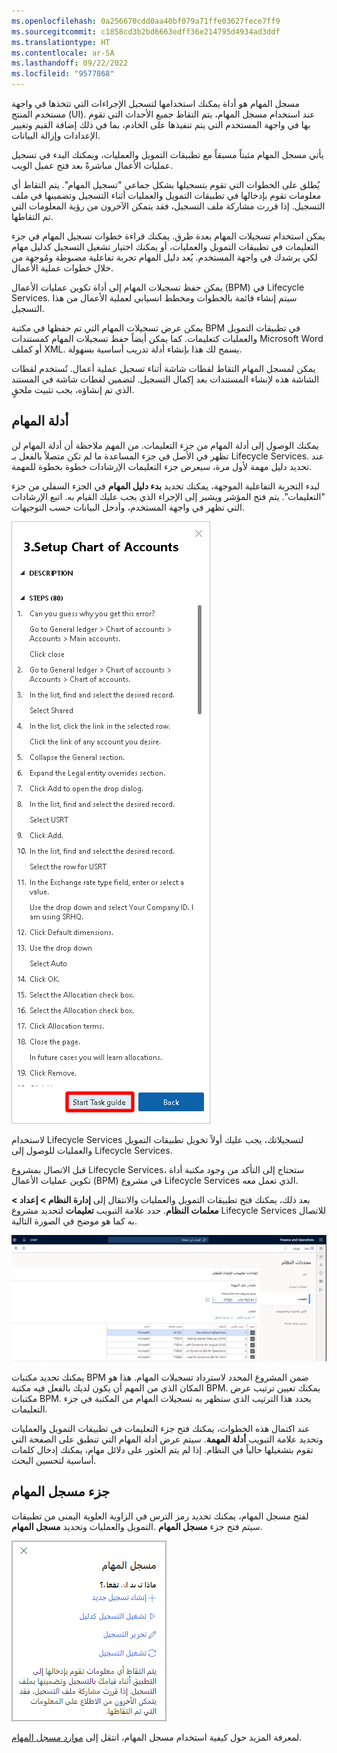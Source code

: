 ```yaml
---
ms.openlocfilehash: 0a256670cdd0aa40bf079a71ffe03627fece7ff9
ms.sourcegitcommit: c1858cd3b2bd6663edff36e214795d4934ad3ddf
ms.translationtype: HT
ms.contentlocale: ar-SA
ms.lasthandoff: 09/22/2022
ms.locfileid: "9577868"
---
```

مسجل المهام هو أداة يمكنك استخدامها لتسجيل الإجراءات التي تتخذها في واجهة مستخدم المنتج (UI).  عند استخدام مسجل المهام، يتم التقاط جميع الأحداث التي تقوم بها في واجهة المستخدم التي يتم تنفيذها على الخادم، بما في ذلك إضافة القيم وتغيير الإعدادات وإزالة البيانات.

يأتي مسجل المهام مثبتاً مسبقاً مع تطبيقات التمويل والعمليات، ويمكنك البدء في تسجيل عمليات الأعمال مباشرةً بعد فتح عميل الويب.

يُطلق على الخطوات التي تقوم بتسجيلها بشكل جماعي "تسجيل المهام". يتم التقاط أي معلومات تقوم بإدخالها في تطبيقات التمويل والعمليات أثناء التسجيل وتضمينها في ملف التسجيل. إذا قررت مشاركة ملف التسجيل، فقد يتمكن الآخرون من رؤية المعلومات التي تم التقاطها.

يمكن استخدام تسجيلات المهام بعدة طرق.  يمكنك قراءة خطوات تسجيل المهام في جزء التعليمات في تطبيقات التمويل والعمليات، أو يمكنك اختيار تشغيل التسجيل كدليل مهام لكي يرشدك في واجهة المستخدم.  يُعد دليل المهام تجربة تفاعلية مضبوطة ومُوجهة من خلال خطوات عملية الأعمال.

يمكن حفظ تسجيلات المهام إلى ‏‫أداة تكوين عمليات الأعمال‬ (BPM) في Lifecycle Services.  سيتم إنشاء قائمة بالخطوات ومخطط انسيابي لعملية الأعمال من هذا التسجيل.

يمكن عرض تسجيلات المهام التي تم حفظها في مكتبة BPM في تطبيقات التمويل والعمليات كتعليمات.  كما يمكن أيضاً حفظ تسجيلات المهام كمستندات Microsoft Word أو كملف XML.  يسمح لك هذا بإنشاء أدلة تدريب أساسية بسهولة.

يمكن لمسجل المهام التقاط لقطات شاشة أثناء تسجيل عملية أعمال.  تُستخدم لقطات الشاشة هذه لإنشاء المستندات بعد إكمال التسجيل.  لتضمين لقطات شاشة في المستند الذي تم إنشاؤه، يجب تثبيت ملحقٍ.

## <a name="task-guides"></a>أدلة المهام

يمكنك الوصول إلى أدلة المهام من جزء التعليمات. من المهم ملاحظة أن أدلة المهام لن تظهر في الأصل في جزء المساعدة ما لم تكن متصلاً بالفعل بـ Lifecycle Services. عند تحديد دليل مهمة لأول مرة، سيعرض جزء التعليمات الإرشادات خطوة بخطوة للمهمة.

لبدء التجربة التفاعلية الموجهة، يمكنك تحديد **بدء دليل المهام** في الجزء السفلي من جزء "التعليمات". يتم فتح المؤشر ويشير إلى الإجراء الذي يجب عليك القيام به. اتبع الإرشادات التي تظهر في واجهة المستخدم، وأدخل البيانات حسب التوجيهات.

[![لقطة شاشة لجزء التعليمات مع تمييز دليل مهمة البدء.](../media/task-guide.png)](../media/task-guide.png#lightbox)

لاستخدام Lifecycle Services لتسجيلاتك، يجب عليك أولاً تخويل تطبيقات التمويل والعمليات للوصول إلى Lifecycle Services.

قبل الاتصال بمشروع Lifecycle Services، ستحتاج إلى التأكد من وجود مكتبة أداة تكوين عمليات الأعمال (BPM) في مشروع Lifecycle Services الذي تعمل معه.

بعد ذلك، يمكنك فتح تطبيقات التمويل والعمليات والانتقال إلى **إدارة النظام > إعداد > معلمات النظام**. حدد علامة التبويب **تعليمات** لتحديد مشروع Lifecycle Services للاتصال به كما هو موضح في الصورة التالية.

 [![لقطة شاشة لعلامة التبويب تعليمات معلمات النظام.](../media/help-1.png)](../media/help-1.png#lightbox)

يمكنك تحديد مكتبات BPM ضمن المشروع المحدد لاسترداد تسجيلات المهام. هذا هو المكان الذي من المهم أن يكون لديك بالفعل فيه مكتبة BPM.  يمكنك تعيين ترتيب عرض مكتبات BPM.  يحدد هذا الترتيب الذي ستظهر به تسجيلات المهام من المكتبة في جزء التعليمات.

عند اكتمال هذه الخطوات، يمكنك فتح جزء التعليمات في تطبيقات التمويل والعمليات وتحديد علامة التبويب **أدلة المهمة**. سيتم عرض أدلة المهام التي تنطبق على الصفحة التي تقوم بتشغيلها حالياً في النظام.  إذا لم يتم العثور على دلائل مهام، يمكنك إدخال كلمات أساسية لتحسين البحث.

## <a name="task-recorder-pane"></a>جزء مسجل المهام

لفتح مسجل المهام، يمكنك تحديد رمز الترس في الزاوية العلوية اليمنى من تطبيقات التمويل والعمليات وتحديد **مسجل المهام**. ‎سيتم فتح جزء **مسجل المهام**.

 ![لقطة شاشة لجزء مسجل المهام من تطبيقات التمويل والعمليات.](../media/task-recorder-2.png)

لمعرفة المزيد حول كيفية استخدام مسجل المهام، انتقل إلى [موارد مسجل المهام](/dynamics365/fin-ops-core/dev-itpro/user-interface/task-recorder?azure-portal=true&toc=/dynamics365/supply-chain/toc.json).
